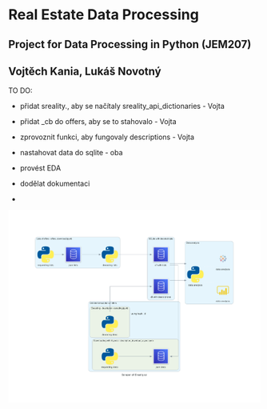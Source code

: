 # Real Estate Data Processing
## Project for Data Processing in Python (JEM207)
## Vojtěch Kania, Lukáš Novotný

TO DO:
- přidat sreality., aby se načítaly sreality_api_dictionaries - Vojta
- přidat _cb do offers, aby se to stahovalo - Vojta
- zprovoznit funkci, aby fungovaly descriptions - Vojta

- nastahovat data do sqlite - oba
- provést EDA

- dodělat dokumentaci
- 


![Our Architecture with DB](scraper_of_sreality.cz.png)

